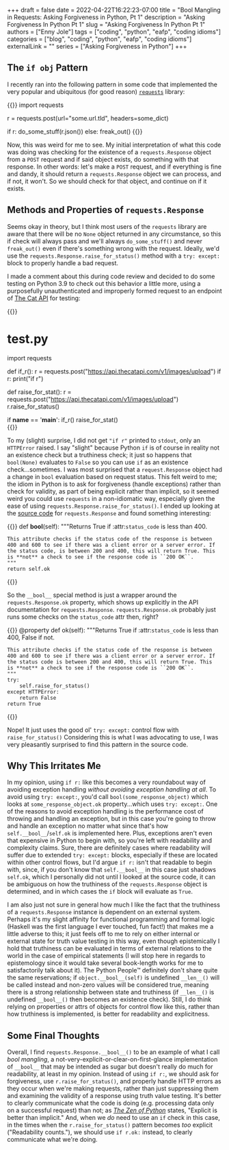 +++ 
draft = false
date = 2022-04-22T16:22:23-07:00
title = "Bool Mangling in Requests: Asking Forgiveness in Python, Pt 1"
description = "Asking Forgiveness In Python Pt 1"
slug = "Asking Forgiveness In Python Pt 1"
authors = ["Enny Jole"]
tags = ["coding", "python", "eafp", "coding idioms"]
categories = ["blog", "coding", "python", "eafp", "coding idioms"]
externalLink = ""
series = ["Asking Forgiveness in Python"]
+++

## The `if obj` Pattern

I recently ran into the following pattern in some code that implemented the very popular and ubiquitous (for good reason) [`requests`](https://docs.python-requests.org/en/latest/) library:

{{<highlight py>}}
import requests

r = requests.post(url="some.url.tld", headers=some_dict)

if r:
    do_some_stuff(r.json())
else:
    freak_out()
{{</highlight>}}

Now, this was weird for me to see. My initial interpretation of what this code was doing was checking for the existence of a `requests.Response` object from a `POST` request and if said object exists, do something with that response. In other words: let's make a `POST` request, and if everything is fine and dandy, it should return a `requests.Response` object we can process, and if not, it won't. So we should check for that object, and continue on if it exists. 

## Methods and Properties of `requests.Response`

Seems okay in theory, but I think most users of the `requests` library are aware that there will be no `None` object returned in any circumstance, so this if check will always pass and we'll always `do_some_stuff()` and never `freak_out()` even if there's something wrong with the request. Ideally, we'd use the `requests.Response.raise_for_status()` method with a `try: except:` block to properly handle a bad request. 

I made a comment about this during code review and decided to do some testing on Python 3.9 to check out this behavior a little more, using a purposefully unauthenticated and improperly formed request to an endpoint of [The Cat API](https://thecatapi.com) for testing:

{{<highlight py>}}
# test.py

import requests

def if_r():
    r = requests.post("https://api.thecatapi.com/v1/images/upload")
    if r:
        print("if r")

def raise_for_stat():
    r = requests.post("https://api.thecatapi.com/v1/images/upload")
    r.raise_for_status()

if __name__ == '__main__':
    if_r()
    raise_for_stat()    
{{</highlight>}}

To my (slight) surprise, I did not get `"if r"` printed to `stdout`, only an `HTTPError` raised. I say "slight" because Python `if` is of course in reality not an existence check but a truthiness check; it just so happens that `bool(None)` evaluates to `False` so you can use `if` as an existence check...sometimes. I was most surprised that a `request.Response` object had a change in `bool` evaluation based on request status. This felt weird to me; the idiom in Python is to ask for forgiveness (handle exceptions) rather than check for validity, as part of being explicit rather than implicit, so it seemed weird you could use `requests` in a non-idiomatic way, especially given the ease of using `requests.Response.raise_for_status()`. I ended up looking at the [source code](https://docs.python-requests.org/en/latest/_modules/requests/models/#Response) for `requests.Response` and found something interesting:

{{<highlight py>}}
def __bool__(self):
    """Returns True if :attr:`status_code` is less than 400.

    This attribute checks if the status code of the response is between
    400 and 600 to see if there was a client error or a server error. If
    the status code, is between 200 and 400, this will return True. This
    is **not** a check to see if the response code is ``200 OK``.
    """
    return self.ok
{{</highlight>}}

So the `__bool__` special method is just a wrapper around the `requests.Response.ok` property, which shows up explicitly in the API documentation for `requests.Response`. `requests.Response.ok` probably just runs some checks on the `status_code` attr then, right?

{{<highlight py>}}
@property
def ok(self):
    """Returns True if :attr:`status_code` is less than 400, False if not.

    This attribute checks if the status code of the response is between
    400 and 600 to see if there was a client error or a server error. If
    the status code is between 200 and 400, this will return True. This
    is **not** a check to see if the response code is ``200 OK``.
    """
    try:
        self.raise_for_status()
    except HTTPError:
        return False
    return True
{{</highlight>}}

Nope! It just uses the good ol' `try: except:` control flow with `raise_for_status()` Considering this is what I was advocating to use, I was very pleasantly surprised to find this pattern in the source code.

## Why This Irritates Me

In my opinion, using `if r:` like this becomes a very roundabout way of avoiding exception handling _without avoiding exception handling at all_. To avoid using `try: except:`, you'd call `bool(some_response_object)` which looks at `some_response_object.ok` property...which uses `try: except:`. One of the reasons to avoid exception handling is the performance cost of throwing and handling an exception, but in this case you're going to throw and handle an exception no matter what since that's how `self.__bool__`/`self.ok` is implemented here. Plus, exceptions aren't even that expensive in Python to begin with, so you're left with readability and complexity claims. Sure, there are definitely cases where readability will suffer due to extended `try: except:` blocks, especially if these are located within other control flows, but I'd argue `if r:` isn't that readable to begin with, since, if you don't know that `self.__bool__` in this case just shadows `self.ok`, which I personally did not until I looked at the source code, it can be ambiguous on how the truthiness of the `requests.Response` object is determined, and in which cases the `if` block will evaluate as `True`. 

I am also just not sure in general how much I like the fact that the truthiness of a `requests.Response` instance is dependent on an external system. Perhaps it's my slight affinity for functional programming and formal logic (Haskell was the first language I ever touched, fun fact!) that makes me a little adverse to this; it just feels off to me to rely on either internal or external state for truth value testing in this way, even though epistemically I hold that truthiness can be evaluated in terms of external relations to the world in the case of empirical statements (I will stop here in regards to epistemology since it would take several book-length works for me to satisfactorily talk about it). The Python People™ definitely don't share quite the same reservations; if `object.__bool__(self)` is undefined `__len__()` will be called instead and non-zero values will be considered true, meaning there is a strong relationship between state and truthiness (if `__len__()` is undefined `__bool__()` then becomes an existence check). Still, I do think relying on properties or attrs of objects for control flow like this, rather than how truthiness is implemented, is better for readability and explicitness. 

## Some Final Thoughts

Overall, I find `requests.Response.__bool__()` to be an example of what I call _bool mangling_, a not-very-explicit-or-clear-on-first-glance implementation of `__bool__` that may be intended as sugar but doesn't really do much for readability, at least in my opinion. Instead of using `if r:`, we should ask for forgiveness, use `r.raise_for_status()`, and properly handle HTTP errors as they occur when we're making requests, rather than just suppressing them and examining the validity of a response using truth value testing. It's better to clearly communicate what the code is doing (e.g. processing data only on a successful request) than not; as [_The Zen of Python_](https://peps.python.org/pep-0020/) states, "Explicit is better than implicit." And, when we _do_ need to use an `if` check in this case, in the times when the `r.raise_for_status()` pattern becomes _too_ explicit ("Readability counts."), we should use `if r.ok:` instead, to clearly communicate what we're doing.
